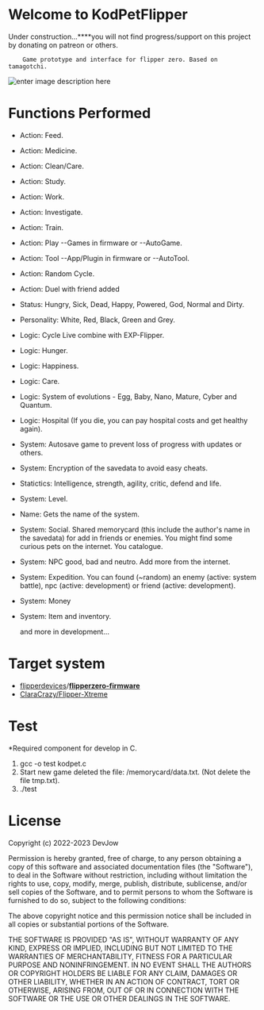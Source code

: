 # Welcome to KodPetFlipper

 Under construction...****you will not find progress/support on this project by donating on patreon or others.

        Game prototype and interface for flipper zero. Based on tamagotchi.


![enter image description here](https://cdn.discordapp.com/attachments/1049264648404357130/1055834291038335056/IMG_0012.png)


# Functions Performed

- Action: Feed.
- Action: Medicine.
- Action: Clean/Care.
- Action: Study.
- Action: Work.
- Action: Investigate.
- Action: Train.
- Action: Play --Games in firmware or --AutoGame.
- Action: Tool --App/Plugin in firmware or --AutoTool.
- Action: Random Cycle.
- Action: Duel with friend added
- Status: Hungry, Sick, Dead, Happy, Powered, God, Normal and  Dirty.
- Personality: White, Red, Black, Green and  Grey.
- Logic: Cycle Live combine with EXP-Flipper.
- Logic: Hunger.
- Logic: Happiness.
- Logic: Care.
- Logic: System of evolutions - Egg, Baby, Nano, Mature, Cyber and Quantum.
- Logic: Hospital (If you die, you can pay hospital costs and get healthy again).
- System: Autosave game to prevent loss of progress with updates or others.
- System: Encryption of the savedata to avoid easy cheats.
- Statictics: Intelligence, strength, agility, critic, defend and life.
- System: Level.
- Name: Gets the name of the system.
- System: Social. Shared memorycard (this include the author's name in the savedata) for add in friends or enemies. You might find some curious pets on the internet. You catalogue.
- System: NPC good, bad and neutro. Add more from the internet.
- System: Expedition. You can found (~random) an enemy (active: system battle), npc (active: development) or friend (active: development). 
- System: Money
- System: Item and inventory.

   and more in development...

# Target system

- [flipperdevices](https://github.com/flipperdevices)/**[flipperzero-firmware](https://github.com/flipperdevices/flipperzero-firmware)**
- [ClaraCrazy/Flipper-Xtreme](https://github.com/ClaraCrazy/Flipper-Xtreme)


# Test
*Required component for develop in C.

1. gcc -o test kodpet.c
2. Start new game deleted the file: /memorycard/data.txt. (Not delete the file tmp.txt).
2. ./test




# License

Copyright (c) 2022-2023 DevJow

Permission is hereby granted, free of charge, to any person obtaining
a copy of this software and associated documentation files (the
"Software"), to deal in the Software without restriction, including
without limitation the rights to use, copy, modify, merge, publish,
distribute, sublicense, and/or sell copies of the Software, and to
permit persons to whom the Software is furnished to do so, subject to
the following conditions:

The above copyright notice and this permission notice shall be
included in all copies or substantial portions of the Software.

THE SOFTWARE IS PROVIDED "AS IS", WITHOUT WARRANTY OF ANY KIND,
EXPRESS OR IMPLIED, INCLUDING BUT NOT LIMITED TO THE WARRANTIES OF
MERCHANTABILITY, FITNESS FOR A PARTICULAR PURPOSE AND
NONINFRINGEMENT. IN NO EVENT SHALL THE AUTHORS OR COPYRIGHT HOLDERS BE
LIABLE FOR ANY CLAIM, DAMAGES OR OTHER LIABILITY, WHETHER IN AN ACTION
OF CONTRACT, TORT OR OTHERWISE, ARISING FROM, OUT OF OR IN CONNECTION
WITH THE SOFTWARE OR THE USE OR OTHER DEALINGS IN THE SOFTWARE.
